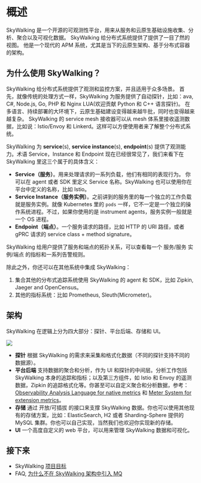 # 概述

SkyWalking 是一个开源的可观测性平台，用来从服务和云原生基础设施收集、分析、聚合以及可视化数据。
SkyWalking 给分布式系统提供了提供了一目了然的视图。
他是一个现代的 APM 系统，尤其是当下的云原生架构、基于分布式容器的架构。

## 为什么使用 SkyWalking？

SkyWalking 给分布式系统提供了观测和监控方案，并且适用于众多场景。
首先，就像传统的处理方式一样，SkyWalking 为服务提供了自动探针，比如：ava, C#, Node.js, Go, PHP 和 Nginx LUA(欢迎贡献 Python 和 C++ 语言探针)。
在多语言、持续部署的大环境下，云原生基础建设变得越来越牛批，同时也变得越来越复杂。
SkyWalking 的 service mesh 接收器可以从 mesh 体系里接收遥测数据，比如说：Istio/Envoy 和 Linkerd。这样可以方便使用者来了解整个分布式系统。

SkyWalking 为 **service**(s), **service instance**(s), **endpoint**(s) 提供了观测能力。术语 Service，Instance 和 Endpoint 现在已经很常见了，我们来看下在 SkyWalking 里这三个属于的具体含义：

- **Service（服务）**。用来处理请求的一系列负载，他们有相同的表现行为。 你可以在 agent 或者 SDK 里定义 Service 名称。SkyWalking 也可以使用你在平台中定义的名称，比如 Istio。
- **Service Instance（服务实例）**。之前讲到的服务里的每一个独立的工作负载就是服务实例。就像 Kubernetes 里的 `pods` 一样，它不一定是一个独立的操作系统进程。不过，如果你使用的是 instrument agents，服务实例一般就是一个 OS 进程。
- **Endpoint（端点）**。一个服务请求的路径，比如 HTTP 的 URI 路径，或者 gPRC 请求的 service class + method signature。

SkyWalking 给用户提供了服务和端点的拓扑关系，可以查看每一个 服务/服务 实例/端点 的指标和一系列告警规则。

除此之外，你还可以在其他系统中集成 SkyWalking：
1. 集合其他的分布式追踪系统使用 SkyWalking 的 agent 和 SDK，比如 Zipkin, Jaeger and OpenCensus。
2. 其他的指标系统：比如 Prometheus, Sleuth(Micrometer)。

## 架构
SkyWalking 在逻辑上分为四大部分：探针、平台后端、存储和 UI。

<img src="http://skywalking.apache.org/assets/frame-v8.jpg?u=20200423"/>

- **探针** 根据 SkyWalking 的需求来采集和格式化数据（不同的探针支持不同的数据源）。
- **平台后端** 支持数据的聚合和分析，作为 UI 和探针的中间层。分析工作包括 SkyWalking 本身的追踪和指标；以及第三方组件，如 Istio 和 Envoy 的遥测数据，Zipkin 的追踪格式化等。你甚至可以自定义聚合和分析数据，参考：[Observability Analysis Language for native metrics](oal.md) 和 [Meter System for extension metrics](meter.md)。
- **存储** 通过 开放/可插拔 的接口来支撑 SkyWalking 数据。你也可以使用其他现有的存储方案，比如：ElasticSearch, H2 或者 Sharding-Sphere 提供的 MySQL 集群。你也可以自己实现，当然我们也欢迎你实现新的存储。
- **UI** 一个高度自定义的 web 平台，可以用来管理 SkyWalking 数据和可视化。

## 接下来
- SkyWalking [项目目标](project-goals.md)
- FAQ, [为什么不在 SkyWalking 架构中引入 MQ](../FAQ/why_mq_not_involved.md)
